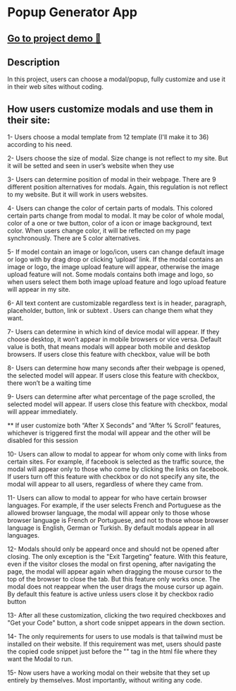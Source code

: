 # Popup Generator App

## <a href="https://popup-generator.vercel.app/" target="_blank"> Go to project demo 🚀 </a>
## Description 
In this project, users can choose a modal/popup, fully customize and use it in their web sites without coding. 
## How users customize modals and use them in their site:  
1- Users choose a modal template from 12 template (I'll make it to 36) according to his need. 

2- Users choose the size of modal. Size change is not reflect to my site. But it will be setted and seen in user’s website when they use

3- Users can determine position of modal in their webpage. There are 9 different position alternatives for modals. Again, this regulation is not reflect to my website. But it will work in users websites.

4- Users can change the color of certain parts of modals. This colored certain parts change from modal to modal. It may be color of whole modal, color of a one or twe button, color of a icon or image background, text color. When users change color, it will be reflected on my page synchronously. There are 5 color alternatives. 

5- If model contain an image or logo/icon, users can change default image or logo with by drag drop or clicking ‘upload’ link. If the modal contains an image or logo, the image upload feature will appear, otherwise the image upload feature will not. Some modals contains both image and logo, so when users select them both image upload feature and logo upload feature will appear in my site. 

6- All text content are customizable regardless text is in header, paragraph, placeholder, button, link or subtext . Users can change them what they want. 

7- Users can determine in which kind of device modal will appear. If they choose desktop, it won’t appear in mobile browsers or vice versa. Default value is both, that means modals will appear both mobile and desktop browsers. If users close this feature with checkbox, value will be both

8- Users can determine how many seconds after their webpage is opened, the selected model will appear. If users close this feature with checkbox, there won’t be a waiting time

9- Users can determine after what percentage of the page scrolled, the selected model will appear. If users close this feature with checkbox, modal will appear immediately. 

** If user customize both “After X Seconds” and “After % Scroll” features, whichever is triggered first the modal will appear and the other will be disabled for this session

10- Users can allow to modal to appear for whom only come with links from certain sites. For example, if facebook is selected as the traffic source, the modal will appear only to those who come by clicking the links on facebook. If users turn off this feature with checkbox or do not specify any site, the modal will appear to all users, regardless of where they came from.

11- Users can allow to modal to appear for who have certain browser languages. For example, if the user selects French and Portuguese as the allowed browser language, the modal will appear only to those whose browser language is French or Portuguese, and not to those whose browser language is English, German or Turkish. By default modals appear in all languages. 

12- Modals should only be appeard once and should not be opened after closing. The only exception is the "Exit Targeting" feature. With this feature, even if the visitor closes the modal on first opening, after navigating the page, the modal will appear again when dragging the mouse cursor to the top of the browser to close the tab. But this feature only works once. The modal does not reappear when the user drags the mouse cursor up again. By default this feature is active unless users close it by checkbox radio button

13- After all these customization, clicking the two required checkboxes and "Get your Code" button, a short code snippet appears in the down section.

14- The only requirements for users to use modals is that tailwind must be installed on their website. If this requirement was met, users should paste the copied code snippet just before the "</body>" tag in the html file where they want the Modal to run. 

15- Now users have a working modal on their website that they set up entirely by themselves. Most importantly, without writing any code.
